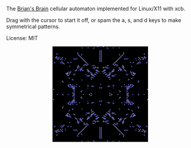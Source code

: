 The [Brian's Brain](https://en.wikipedia.org/wiki/Brian%27s_Brain) cellular
automaton implemented for Linux/X11 with xcb.

Drag with the cursor to start it off, or spam the a, s, and d keys to make symmetrical patterns.

License: MIT

<p align="center">
	<img src="/anim.gif" />
</p>
